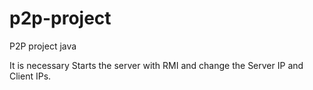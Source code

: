 # p2p-project
P2P project java

It is necessary Starts the server with RMI and change the Server IP and Client IPs.

